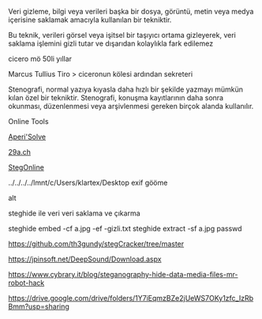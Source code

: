 Veri gizleme, bilgi veya verileri başka bir dosya, görüntü, metin veya medya içerisine saklamak amacıyla kullanılan bir tekniktir.

Bu teknik, verileri görsel veya işitsel bir taşıyıcı ortama gizleyerek, veri saklama işlemini gizli tutar ve dışarıdan kolaylıkla fark edilemez

cicero mö 50li yıllar

Marcus Tullius Tiro > ciceronun kölesi ardından sekreteri

Stenografi, normal yazıya kıyasla daha hızlı bir şekilde yazmayı mümkün kılan özel bir tekniktir. 
Stenografi, konuşma kayıtlarının daha sonra okunması, düzenlenmesi veya arşivlenmesi gereken birçok alanda kullanılır. 

Online Tools

[Aperi'Solve](https://aperisolve.fr/)

[29a.ch](https://29a.ch/photo-forensics)

[StegOnline](https://stegonline.georgeom.net/upload)


../../../../lmnt/c/Users/klartex/Desktop
exif gööme 

alt 

steghide ile veri veri saklama ve çıkarma

steghide embed -cf a.jpg -ef -gizli.txt
steghide extract -sf a.jpg
passwd


https://github.com/th3gundy/stegCracker/tree/master

https://jpinsoft.net/DeepSound/Download.aspx

https://www.cybrary.it/blog/steganography-hide-data-media-files-mr-robot-hack


https://drive.google.com/drive/folders/1Y7iEqmzBZe2jUeWS7OKy1zfc_IzRbBmm?usp=sharing
